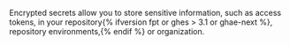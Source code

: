 Encrypted secrets allow you to store sensitive information, such as access tokens, in your repository{% ifversion fpt or ghes > 3.1 or ghae-next %}, repository environments,{% endif %} or organization.
